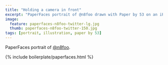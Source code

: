 ```yaml
---
title: "Holding a camera in front"
excerpt: "PaperFaces portrait of @n8foo drawn with Paper by 53 on an iPad."
image: 
  feature: paperfaces-n8foo-twitter-lg.jpg
  thumb: paperfaces-n8foo-twitter-150.jpg
tags: [portrait, illustration, paper by 53]
---
```


PaperFaces portrait of [@n8foo](http://twitter.com/n8foo).

{% include boilerplate/paperfaces.html %}